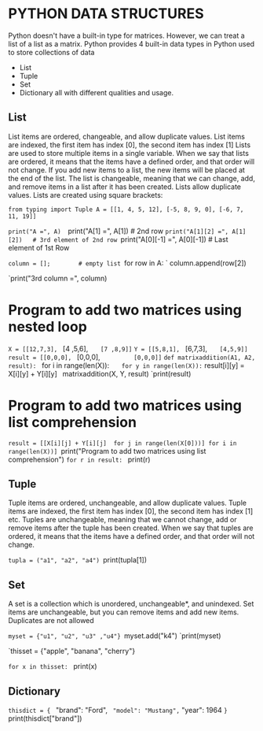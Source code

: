
# PYTHON DATA STRUCTURES
Python doesn't have a built-in type for matrices. However, we can treat a list of a list as a matrix.
Python provides 4 built-in data types in Python used to store collections of data
- List
- Tuple
- Set
- Dictionary
all with different qualities and usage.

## List
List items are ordered, changeable, and allow duplicate values.
List items are indexed, the first item has index [0], the second item has index [1]
Lists are used to store multiple items in a single variable.
When we say that lists are ordered, it means that the items have a defined order, and that order will not change.
If you add new items to a list, the new items will be placed at the end of the list. 
The list is changeable, meaning that we can change, add, and remove items in a list after it has been created.
Lists allow duplicate values.
Lists are created using square brackets:

`from typing import Tuple
A = [[1, 4, 5, 12],
    [-5, 8, 9, 0],
    [-6, 7, 11, 19]]`

`print("A =", A) 
`print("A[1] =", A[1])      # 2nd row
`print("A[1][2] =", A[1][2])   # 3rd element of 2nd row
`print("A[0][-1] =", A[0][-1])   # Last element of 1st Row

`column = [];        # empty list
`for row in A:
`  column.append(row[2])   

`print("3rd column =", column)


# Program to add two matrices using nested loop

`X = [[12,7,3],
`    [4 ,5,6],
`    [7 ,8,9]]
`
`Y = [[5,8,1],
`    [6,7,3],
`    [4,5,9]]
`
`result = [[0,0,0],
`          [0,0,0],
`          [0,0,0]]
`
`def matrixaddition(A1, A2, result):
`  for i in range(len(X)):
`    for y in range(len(X)):
`      result[i][y] = X[i][y] + Y[i][y]
`
`matrixaddition(X, Y, result)
`print(result)


# Program to add two matrices using list comprehension
`result = [[X[i][j] + Y[i][j]  for j in range(len(X[0]))] for i in range(len(X))]
`print("Program to add two matrices using list comprehension")
`for r in result:
`   print(r)

  
## Tuple
Tuple items are ordered, unchangeable, and allow duplicate values.
Tuple items are indexed, the first item has index [0], the second item has index [1] etc.
Tuples are unchangeable, meaning that we cannot change, add or remove items after the tuple has been created.
When we say that tuples are ordered, it means that the items have a defined order, and that order will not change.

`tupla = ("a1", "a2", "a4")
`print(tupla[1])


## Set
A set is a collection which is unordered, unchangeable*, and unindexed.
Set items are unchangeable, but you can remove items and add new items.
Duplicates are not allowed

`myset = {"u1", "u2", "u3" ,"u4"}
`myset.add("k4")
`print(myset)

`thisset = {"apple", "banana", "cherry"}

`for x in thisset:
`  print(x)


## Dictionary

`thisdict = {
`  "brand": "Ford",
`  "model": "Mustang",
`  "year": 1964
`}
`print(thisdict["brand"])
